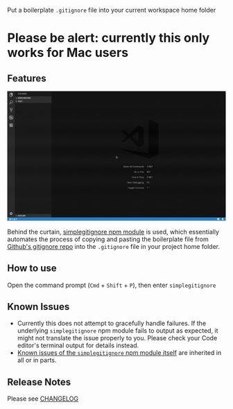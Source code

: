 Put a boilerplate `.gitignore` file into your current workspace home folder

# Please be alert: currently this only works for Mac users

## Features

![example](images/example.gif)

Behind the curtain, [simplegitignore npm module](https://www.npmjs.com/package/simplegitignore) is used, which essentially automates the process of copying and pasting the boilerplate file from [Github's gitignore repo](https://github.com/github/gitignore) into the `.gitignore` file in your project home folder.

## How to use

Open the command prompt (`Cmd` + `Shift` + `P`), then enter `simplegitignore`

## Known Issues

- Currently this does not attempt to gracefully handle failures. If the underlying `simplegitignore` npm module fails to output as expected, it might not translate the issue properly to you. Please check your Code editor's terminal output for details instead.
- [Known issues of the `simplegitignore` npm module itself](https://github.com/Thesephi/simplegitignore#known-caveats) are inherited in all or in parts.

## Release Notes

Please see [CHANGELOG](CHANGELOG.md)
